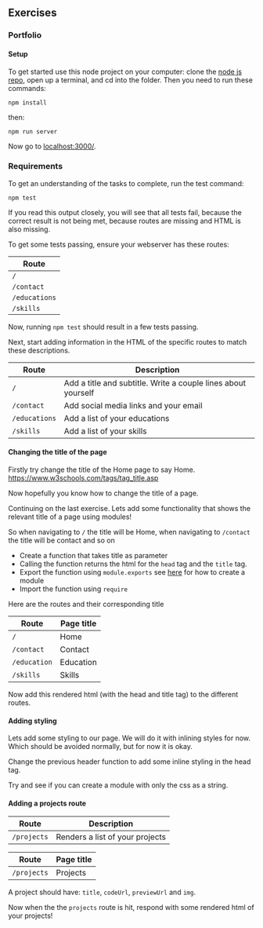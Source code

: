 ## Exercises

### Portfolio

#### Setup

To get started use this node project on your computer: clone the [node js repo](https://github.com/HackYourFuture-CPH/node.js), open up a terminal, and cd into the folder. Then you need to run these commands: 

`npm install`

then:

`npm run server`

Now go to [localhost:3000/](http://localhost:3000/).

### Requirements

To get an understanding of the tasks to complete, run the test command:

`npm test`

If you read this output closely, you will see that all tests fail, because the correct result is not being met, because routes are missing and HTML is also missing.

To get some tests passing, ensure your webserver has these routes:

| Route         
| -------------
| `/`
| `/contact`
| `/educations`
| `/skills`

Now, running `npm test` should result in a few tests passing.

Next, start adding information in the HTML of the specific routes to match these descriptions.

| Route         | Description                                                    |
| ------------- | -------------------------------------------------------------- |
| `/`           | Add a title and subtitle. Write a couple lines about yourself  |
| `/contact`    | Add social media links and your email                          |
| `/educations` | Add a list of your educations                                  |
| `/skills`     | Add a list of your skills                                      |


#### Changing the title of the page

Firstly try change the title of the Home page to say Home. https://www.w3schools.com/tags/tag_title.asp

Now hopefully you know how to change the title of a page. 

Continuing on the last exercise. Lets add some functionality that shows the relevant title of a page using modules! 

So when navigating to `/` the title will be Home, when navigating to `/contact` the title will be contact and so on

- Create a function that takes title as parameter
- Calling the function returns the html for the `head` tag and the `title` tag.
- Export the function using `module.exports` see [here](./teacher-live-coding/src/backend/created-module.js) for how to create a module
- Import the function using `require`

Here are the routes and their corresponding title

| Route         | Page title |
| ------------- | ---------- |
| `/`           | Home       |
| `/contact`    | Contact    |
| `/education`  | Education  |
| `/skills`     | Skills     |

Now add this rendered html (with the head and title tag) to the different routes.

#### Adding styling

Lets add some styling to our page. We will do it with inlining styles for now. Which should be avoided normally, but for now it is okay.

Change the previous header function to add some inline styling in the head tag.

Try and see if you can create a module with only the css as a string.

#### Adding a projects route

| Route       | Description                     |
| ----------- | ------------------------------- |
| `/projects` | Renders a list of your projects |

| Route       | Page title |
| ----------- | ---------- |
| `/projects` | Projects   |

A project should have: `title`, `codeUrl`, `previewUrl` and `img`.

Now when the the `projects` route is hit, respond with some rendered html of your projects!

